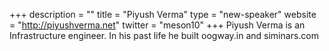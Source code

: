+++
description = ""
title = "Piyush Verma"
type = "new-speaker"
website = "http://piyushverma.net"
twitter = "meson10"
+++
Piyush Verma is an Infrastructure engineer. In his past life he built oogway.in and siminars.com